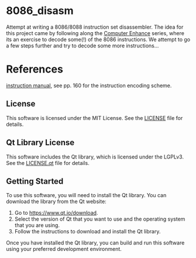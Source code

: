 # 8086_disasm

Attempt at writing a 8086/8088 instruction set disassembler. The idea for this project came by following along the [Computer Enhance](https://www.computerenhance.com/) series, where its an exercise
to decode some(!) of the 8086 instructions. We attempt to go a few steps further and try to decode some more instructions...

# References
[instruction manual](https://edge.edx.org/c4x/BITSPilani/EEE231/asset/8086_family_Users_Manual_1_.pdf), see pp. 160 for the instruction encoding scheme.

## License

This software is licensed under the MIT License. See the [LICENSE](LICENSE) file for details.

## Qt Library License

This software includes the Qt library, which is licensed under the LGPLv3. See the [LICENSE.qt](LICENSE.qt) file for details.

## Getting Started

To use this software, you will need to install the Qt library. You can download the library from the Qt website:

1. Go to https://www.qt.io/download.
2. Select the version of Qt that you want to use and the operating system that you are using.
3. Follow the instructions to download and install the Qt library.

Once you have installed the Qt library, you can build and run this software using your preferred development environment.
